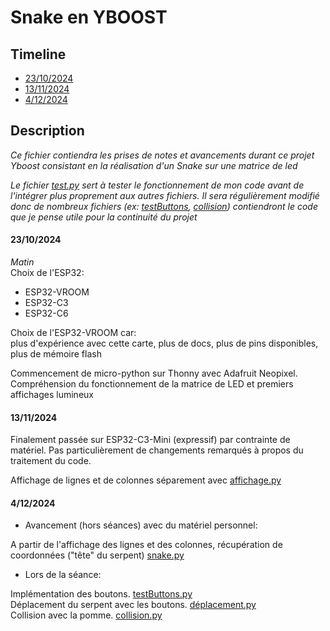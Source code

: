 # Snake en YBOOST

## Timeline

- [23/10/2024](#23102024)
- [13/11/2024](#13112024)
- [4/12/2024](#4122024)

## Description

*Ce fichier contiendra les prises de notes et avancements durant ce projet Yboost consistant en la réalisation d'un Snake sur une matrice de led*
  
*Le fichier [test.py](test.py) sert à tester le fonctionnement de mon code avant de l'intégrer plus proprement aux autres fichiers. Il sera régulièrement modifié donc de nombreux fichiers (ex: [testButtons](testButtons.py), [collision](collision.py)) contiendront le code que je pense utile pour la continuité du projet*

#### **23/10/2024**

*Matin*  
Choix de l'ESP32:
- ESP32-VROOM
- ESP32-C3
- ESP32-C6

Choix de l'ESP32-VROOM car:  
plus d'expérience avec cette carte, plus de docs, plus de pins disponibles, plus de mémoire flash

Commencement de micro-python sur Thonny avec Adafruit Neopixel.
Compréhension du fonctionnement de la matrice de LED et premiers affichages lumineux

#### **13/11/2024**

Finalement passée sur ESP32-C3-Mini (expressif) par contrainte de matériel.
Pas particulièrement de changements remarqués à propos du traitement du code.

Affichage de lignes et de colonnes séparement avec [affichage.py](affichage.py)


#### **4/12/2024**

- Avancement (hors séances) avec du matériel personnel:
   
A partir de l'affichage des lignes et des colonnes, récupération de coordonnées ("tête" du serpent) [snake.py](snake.py)

- Lors de la séance:

Implémentation des boutons. [testButtons.py](testButtons.py)   
Déplacement du serpent avec les boutons. [déplacement.py](déplacement.py)   
Collision avec la pomme. [collision.py](collision.py)


